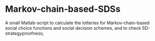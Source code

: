 Markov-chain-based-SDSs
=======================

A small Matlab-script to calculate the lotteries for Markov-chain-based social choice functions and social decision schemes, and to check SD-strategyproofness;
